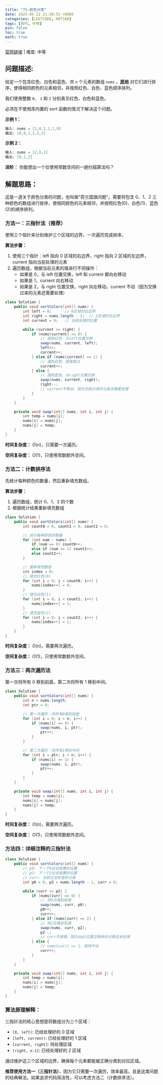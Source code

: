 ```yaml
---
title: "75-颜色分类"
date: 2025-05-22 21:50:53 +0800
categories: [LEETCODE, HOT100]
tags: [技巧, 中等]
pin: false
toc: true
math: true
---
```


[官网链接](https://leetcode.cn/problems/sort-colors/) \| 难度: 中等

## 问题描述:

给定一个包含红色、白色和蓝色、共 `n` 个元素的数组 `nums` ，**[原地](https://baike.baidu.com/item/原地算法)** 对它们进行排序，使得相同颜色的元素相邻，并按照红色、白色、蓝色顺序排列。

我们使用整数 `0`、 `1` 和 `2` 分别表示红色、白色和蓝色。

必须在不使用库内置的 sort 函数的情况下解决这个问题。

**示例 1：**

```java
输入: nums = [2,0,2,1,1,0]
输出: [0,0,1,1,2,2]
```

**示例 2：**

```java
输入: nums = [2,0,1]
输出: [0,1,2]
```

**进阶：** 你能想出一个仅使用常数空间的一趟扫描算法吗？

## 解题思路：

这是一道关于颜色分类的问题，也叫做"荷兰国旗问题"。需要将包含 0、1、2 三种颜色的数组进行排序，使相同颜色的元素相邻，并按照红色(0)、白色(1)、蓝色(2)的顺序排列。

### 方法一：三指针法（推荐）

使用三个指针来分别维护三个区域的边界，一次遍历完成排序。

**算法步骤：**

1. 使用三个指针：left 指向 0 区域的右边界，right 指向 2 区域的左边界，current 指向当前处理的元素
2. 遍历数组，根据当前元素的值进行不同操作：
   - 如果是 0，与 left 位置交换，left 和 current 都向右移动
   - 如果是 1，current 向右移动
   - 如果是 2，与 right 位置交换，right 向左移动，current 不动（因为交换过来的元素还需要处理）

```java
class Solution {
    public void sortColors(int[] nums) {
        int left = 0;      // 0区域的右边界
        int right = nums.length - 1;  // 2区域的左边界
        int current = 0;   // 当前处理的位置

        while (current <= right) {
            if (nums[current] == 0) {
                // 遇到红色，与left位置交换
                swap(nums, current, left);
                left++;
                current++;
            } else if (nums[current] == 1) {
                // 遇到白色，直接跳过
                current++;
            } else {
                // 遇到蓝色，与right位置交换
                swap(nums, current, right);
                right--;
                // current不移动，因为交换过来的元素还需要处理
            }
        }
    }

    private void swap(int[] nums, int i, int j) {
        int temp = nums[i];
        nums[i] = nums[j];
        nums[j] = temp;
    }
}
```

**时间复杂度：** $O(n)$，只需要一次遍历。

**空间复杂度：** $O(1)$，只使用常数额外空间。

### 方法二：计数排序法

先统计每种颜色的数量，然后重新填充数组。

**算法步骤：**

1. 遍历数组，统计 0、1、2 的个数
2. 根据统计结果重新填充数组

```java
class Solution {
    public void sortColors(int[] nums) {
        int count0 = 0, count1 = 0, count2 = 0;

        // 统计每种颜色的数量
        for (int num : nums) {
            if (num == 0) count0++;
            else if (num == 1) count1++;
            else count2++;
        }

        // 重新填充数组
        int index = 0;
        // 填充红色(0)
        for (int i = 0; i < count0; i++) {
            nums[index++] = 0;
        }
        // 填充白色(1)
        for (int i = 0; i < count1; i++) {
            nums[index++] = 1;
        }
        // 填充蓝色(2)
        for (int i = 0; i < count2; i++) {
            nums[index++] = 2;
        }
    }
}
```

**时间复杂度：** $O(n)$，需要两次遍历。

**空间复杂度：** $O(1)$，只使用常数额外空间。

### 方法三：两次遍历法

第一次将所有 0 移到前面，第二次将所有 1 移到中间。

```java
class Solution {
    public void sortColors(int[] nums) {
        int n = nums.length;
        int ptr = 0;

        // 第一次遍历：将所有0移到前面
        for (int i = 0; i < n; i++) {
            if (nums[i] == 0) {
                swap(nums, i, ptr);
                ptr++;
            }
        }

        // 第二次遍历：将所有1移到中间
        for (int i = ptr; i < n; i++) {
            if (nums[i] == 1) {
                swap(nums, i, ptr);
                ptr++;
            }
        }
    }

    private void swap(int[] nums, int i, int j) {
        int temp = nums[i];
        nums[i] = nums[j];
        nums[j] = temp;
    }
}
```

**时间复杂度：** $O(n)$，需要两次遍历。

**空间复杂度：** $O(1)$，只使用常数额外空间。

### 方法四：详细注释的三指针法

```java
class Solution {
    public void sortColors(int[] nums) {
        // p0: 下一个0应该放置的位置
        // p2: 下一个2应该放置的位置
        // curr: 当前正在检查的元素
        int p0 = 0, p2 = nums.length - 1, curr = 0;

        while (curr <= p2) {
            if (nums[curr] == 0) {
                // 将0交换到前面
                swap(nums, curr, p0);
                p0++;
                curr++;
            } else if (nums[curr] == 2) {
                // 将2交换到后面
                swap(nums, curr, p2);
                p2--;
                // curr不递增，因为从p2位置交换来的元素还未处理
            } else {
                // nums[curr] == 1，保持不动
                curr++;
            }
        }
    }

    private void swap(int[] nums, int i, int j) {
        int temp = nums[i];
        nums[i] = nums[j];
        nums[j] = temp;
    }
}
```

### 算法原理解释：

三指针法的核心思想是将数组分为三个区域：

- `[0, left)`: 已经处理好的 0 区域
- `[left, current)`: 已经处理好的 1 区域
- `[current, right]`: 待处理区域
- `(right, n-1]`: 已经处理好的 2 区域

通过维护这三个区域的边界，确保每个元素都能被正确分类到对应区域。

**推荐使用方法一（三指针法）**，因为它只需要一次遍历，效率最高，且是这类问题的经典解法。如果追求代码简洁性，可以考虑方法二（计数排序法）。
